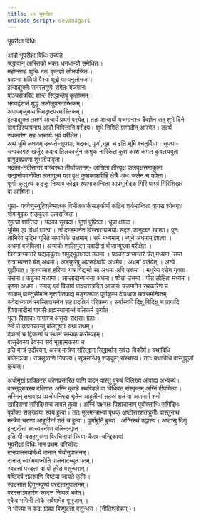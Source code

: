 ```yaml
---
title: ०१ भूपरीक्षा
unicode_script: devanagari
---
```


भूपरीक्षा विधिः  

आदौ भूपरीक्षा विधिः उच्यते  
श्रद्धावान् आस्तिको भक्तः धनधान्यौ समेधितः।  
महोत्साहः शुचिः दक्षः कृतज्ञो लोभवर्जितः।  
ब्राह्मणः क्षत्रियो वैश्यः शूद्रो वाप्यनुलोमजः।  
इत्याद्युक्तैः समस्तगुणैः समेतः यजमानः  
पाञ्चरात्रविदं शान्तं सिद्धान्तेषु कृतश्रमम्।  
भगवद्वंशजं शुद्धं अलोलुपमदाम्भिकम्।  
अपापमृजुमव्याधिमदृष्टपरमास्तिकम्।  
इत्याद्युक्त लक्षणं आचार्यं प्रथमं वरयेत्। ततः आचार्यो यजमानश्च दैवज्ञेन सह शुभे दिने  
ग्रामादिस्थापनाय आदौ निमित्तानि परीक्ष्य। शुभे निमित्ते ग्रामादीन् आरभेत। तदर्थं  
रथकारेण सह आचार्यः भुवं परीक्षेत।  
अथ भूमि लक्षणम् उच्यते-सुपद्मा, भद्रका, पूर्णा,धूम्रा च इति भूमि श्चतुर्विधा। सुपद्मा-  
चम्पकागरु खर्जूर कदम्ब तिलकार्जुन क्रमुक नारिकेल कुश काश कमल कुवलययुता  
प्रागुदक्प्रवणा शुभतोयावृता।  
भद्रका-नदीसागर पाश्र्वस्था तीर्थायतनम्- आश्रिता क्षीरवृक्ष फलवृक्षसमाकुला  
उद्यानोपवनोपेता लतागुल्म यज्ञ वृक्ष कुशकाशव्रीहि क्षेत्रैः अधः जलेन च उपेता।  
पूर्णा-कुलुत्थ कङ्कु निष्पाव कोद्रव श्यामाकान्विता आप्रभूतोदक गिरि पाश्र्वं गिरिशिखरं  
वा आश्रिता।  
  

धूम्रा- यववेणुस्नुहिश्लेष्मातक विभीतकार्कसङ्कीर्णं कठिन शर्करान्विता वायस श्येनगृध्र  
गोमायुवृक सङ्कुला ऊषरान्विता।  
सुपद्मा शान्तिदा। भद्रका सुखदा। पूर्णा पुष्टिदा। धूम्रा क्षयदा।  
भूमिम् एवं विधां ज्ञात्वा। तां दण्डमानेन विस्तारायामयोः सदृशं जानुदघ्नं खात्वा। पुनः  
ताभिरेव मृद्भिः पूरिते समाधिके उत्तमाम्। समे मध्यमाम्। न्यूने अधमाम् ज्ञात्वा ।  
अधमां वर्जयित्वा। अन्ययोः शालिमुद्ग यवादीनां बीजान्युप्त्वा परीक्षेत ।  
त्रिरात्राभ्यन्तरे यद्यङ्कुराः समुद्भूताःतदा उत्तमा । पञ्चरात्राभ्यन्तरे चेत् मध्यमा, सप्त  
रात्राभ्यन्तरे चेत् अधमा। अङ्कुरेषु अप्ररूढेष्वपि अधमैव। अधमां वर्जयेत् । अन्ये  
गृह्णीयात्। कुशपलाश हरिणाः यत्र विद्यन्ते सा अधमा अपि उत्तमा । मधुरेण रसेन युक्ता  
उत्तमा। कटुका मध्यमा। आम्लाद्यन्य रसा अधमा। श्वेता उत्तमा। पीत लोहिता मध्यमा।  
कृष्णा अधमा। संयक् एवं विचार्य पाञ्चरात्रवित् आचार्यः यजमानेन रथकारेण च  
साकम्,वास्तुसीमनि नृत्तगीतवाद्य मङ्गलपाठ पूर्णकुम्भ दीपध्वज छत्रसमन्वितम्  
सवेदाध्ययनं स्वस्तिवाचनेन सह प्रदक्षिणं परिक्रम्य। सर्वास्वपि दिक्षु विदिक्षु च प्रागादि  
पिशाचादीनां पायसैः ब्रह्मस्थानान्तं बलिकर्म कुर्यात् ।  
भूताः पिशाचाः नागाश्च असुराः राक्षसाः ग्रहाः।  
सर्वे ते व्यपगच्छन्तु बलितुष्टाः यथा तथम्।  
देवानां च द्विजानां च स्थानं सम्यक् करोम्यहम्।  
वासुदेवस्य देवस्य सर्व भूतात्मकस्य च  
इति मन्त्रं उदीरयन्, अस्त्र मन्त्रेण संसिद्धान् सिद्धार्थान् सर्वतः विकीर्य। यथाविधि  
बलिन्दत्वा। तत्रसूत्राणि निपात्य। सूत्रसन्धिषु शङ्कून् संस्थाप्य। ततः यथाविधि वास्तुपूजां  
कुर्यात्।  
  

अधोमुखं प्राक्छिरसं कोणप्रसारित पाणि पादम् वास्तु पुरुषं विलिख्य आवाह्य अभ्यर्च्य।  
वास्तुपुरुषस्य दक्षिणतः अग्नि कुण्डे स्थण्डिले वा विधिवत् संस्कृतम् अग्निं दीपयित्वा।  
तस्मिन् तमावाह्य पञ्चोपनिषदा घृतेन आहुतीनां सहस्रं शतं वा अपामार्ग शमी  
खादिराणां समिद्भिश्च तावत् हुत्वा। अग्निं यक्षरक्षः पिशाचानाम् पूर्वोक्ताभिः समिद्भिः  
पूर्वोक्त सङ्ख्यया स्वयं हुत्वा। ततः मूलमन्त्राभ्यां पृथक् अष्टोत्तरशताहुतीः वास्तुनाथ  
मन्त्रेण चरुणा आहुतीनां शतं च हुत्वा। पूर्णाहुतिं हुत्वा। अग्निस्थं उद्वास्य। अष्टासु दिक्षु  
इन्द्रादीनां स्वस्वमन्त्रेण बलिन्दद्यात्।  
इति श्री-वराहगुरुणा विरचितायां क्रिया-कैरव-चन्द्रिकायां  
भूपरीक्षा विधिः नाम प्रथमः परिच्छेदः  
 दानपालनयोर्मध्ये दानात् श्रेयोनुपालनम्।  
दानात् स्वर्गमवाप्नोति पालनादच्युतं पदम्।  
स्वदत्तां परदत्तां वा यो हरेत वसुन्धराम्।  
षष्टिवर्ष सहस्राणि विष्टया जायते कृमिः।  
स्वदत्तात् द्विगुनम्पुण्यं परदत्तानुपालनम्।  
परदत्ताऽपहारेण स्वदत्तं निष्पलं भवेत्।  
एकैव भगिनी लोके सर्वेषामेव भूभुजाम् ।  
न भोज्या न कदा ग्राह्या विष्णुदत्ता वसुन्धरा। (नीतिश्लोकम् )।  
